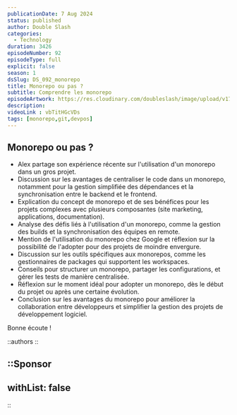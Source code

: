 ```yaml
---
publicationDate: 7 Aug 2024
status: published
author: Double Slash
categories:
  - Technology
duration: 3426
episodeNumber: 92
episodeType: full
explicit: false
season: 1
dsSlug: DS_092_monorepo
title: Monorepo ou pas ?
subtitle: Comprendre les monorepo
episodeArtwork: https://res.cloudinary.com/doubleslash/image/upload/v1721816710/episode/ART_92_ybrrpb.png
description: 
videoLink : vbTitHGcVDs
tags: [monorepo,git,devpos]
---
```

## Monorepo ou pas ?

- Alex partage son expérience récente sur l'utilisation d'un monorepo dans un gros projet.
- Discussion sur les avantages de centraliser le code dans un monorepo, notamment pour la gestion simplifiée des dépendances et la synchronisation entre le backend et le frontend.
- Explication du concept de monorepo et de ses bénéfices pour les projets complexes avec plusieurs composantes (site marketing, applications, documentation).
- Analyse des défis liés à l'utilisation d'un monorepo, comme la gestion des builds et la synchronisation des équipes en remote.
- Mention de l'utilisation du monorepo chez Google et réflexion sur la possibilité de l'adopter pour des projets de moindre envergure.
- Discussion sur les outils spécifiques aux monorepos, comme les gestionnaires de packages qui supportent les workspaces.
- Conseils pour structurer un monorepo, partager les configurations, et gérer les tests de manière centralisée.
- Réflexion sur le moment idéal pour adopter un monorepo, dès le début du projet ou après une certaine évolution.
- Conclusion sur les avantages du monorepo pour améliorer la collaboration entre développeurs et simplifier la gestion des projets de développement logiciel.

Bonne écoute !

::authors
::

::Sponsor
---
withList: false
---
::
